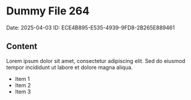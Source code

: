# Dummy File 264

Date: 2025-04-03
ID: ECE4B895-E535-4939-9FD8-2B265E889461

## Content

Lorem ipsum dolor sit amet, consectetur adipiscing elit.
Sed do eiusmod tempor incididunt ut labore et dolore magna aliqua.

* Item 1
* Item 2
* Item 3

